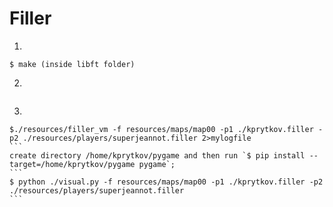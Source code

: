# Filler

1)
```
$ make (inside libft folder)
```
2) 
```$ make (in the root folder)
```
3)
````
$./resources/filler_vm -f resources/maps/map00 -p1 ./kprytkov.filler -p2 ./resources/players/superjeannot.filler 2>mylogfile
```
create directory /home/kprytkov/pygame and then run `$ pip install --target=/home/kprytkov/pygame pygame`;
```
$ python ./visual.py -f resources/maps/map00 -p1 ./kprytkov.filler -p2 ./resources/players/superjeannot.filler
```
